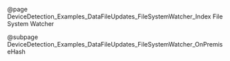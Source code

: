 @page DeviceDetection_Examples_DataFileUpdates_FileSystemWatcher_Index File System Watcher

@subpage DeviceDetection_Examples_DataFileUpdates_FileSystemWatcher_OnPremiseHash

